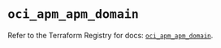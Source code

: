 # `oci_apm_apm_domain`

Refer to the Terraform Registry for docs: [`oci_apm_apm_domain`](https://registry.terraform.io/providers/oracle/oci/7.19.0/docs/resources/apm_apm_domain).
